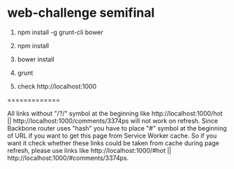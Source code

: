 web-challenge semifinal
============

1) npm install -g grunt-cli bower

2) npm install

3) bower install

4) grunt

5) check http://localhost:1000

=============

All links without "/?/" symbol at the beginning like http://localhost:1000/hot || http://localhost:1000/comments/3374ps will not work on refresh. Since Backbone router uses "hash" you have to place "#" symbol at the beginning of URL if you want to get this page from Service Worker cache. So if you want it check whether these links could be taken from cache during page refresh, please use links like http://localhost:1000/#hot || http://localhost:1000/#comments/3374ps.